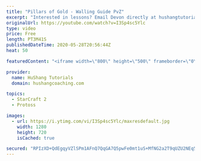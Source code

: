 ```yaml
---
title: "Pillars of Gold - Walling Guide PvZ"
excerpt: "Interested in lessons? Email Devon directly at hushangtutorials@outlook.com ------------------------------------------------------------------------------------------------------- Want to support HuShang Tutorials directly? Patreon is a website where you can contribute a monthly donation that will help"
originalUrl: https://youtube.com/watch?v=I3Sp4sc5Ylc
type: video
price: Free
length: PT3M41S
publishedDateTime: 2020-05-28T20:56:44Z
heat: 50

featuredContent: "<iframe width=\"800\" height=\"500\" frameborder=\"0\" src=\"https://www.youtube.com/embed/I3Sp4sc5Ylc\" allow=\"accelerometer; autoplay; encrypted-media; gyroscope; picture-in-picture\" allowfullscreen></iframe>"

provider:
  name: HuShang Tutorials
  domain: hushangcoaching.com

topics:
  - StarCraft 2
  - Protoss

images:
  - url: https://i.ytimg.com/vi/I3Sp4sc5Ylc/maxresdefault.jpg
    width: 1280
    height: 720
    isCached: true

secured: "RPIzXD+QdEgqyVZlSPm1AFnQ7QqGA7Q5pwFe0mt1uS+MfNG2a2T9qUZU2NEq5xO4t7C54g+KVz1eKQrOUswelyOUnWfYoikBTdeHBtuoqbvwV4FFkbZe974/6LpFKJANyNKLpNlr4K0NEQ9oI8ait8Srki0iOT8qRBtzQ/wK/p2xyi5nwL054o9QlJn6qLJNuQE+IQTxuGPkgoPKtRgKhrlJk09a15H9rspQsyezXgVwNREWjls4dFH/ixXwLLHooEDc3yQkUJErvaOyhGDKPnHuGBK8DrguCVUfMSQzHzI0PZU16uYF3n3/LgE+BvwNpzIawqoPewGwoGQrqk2VAuYdZiSCnobI59lQ1zclX8cCybfeor6C6d+tVbjDJ8C27WHpJGZbCxTsu1hz9/ebp7BhvV77Gq/63jK1/t+LW+E=;uO/Wx8yxL5EeQMoX2SOGgg=="
---
```


